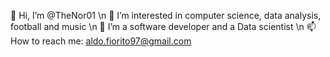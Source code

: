 :wave: Hi, I’m @TheNor01 \n
:eyes: I’m interested in computer science, data analysis, football and music \n
:seedling: I’m a software developer and a Data scientist \n
:mailbox: How to reach me: aldo.fiorito97@gmail.com
